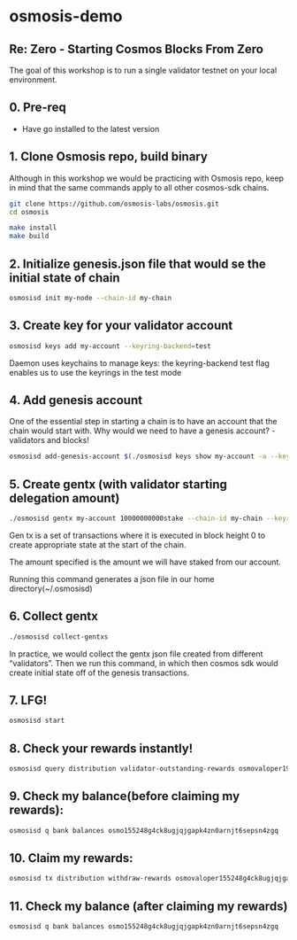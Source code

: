 # osmosis-demo

## Re: Zero - Starting Cosmos Blocks From Zero

The goal of this workshop is to run a single validator testnet on your local environment.

## 0. Pre-req
- Have go installed to the latest version

## 1. Clone Osmosis repo, build binary
Although in this workshop we would be practicing with Osmosis repo, keep in mind that the same commands apply to all other cosmos-sdk chains.

```sh
git clone https://github.com/osmosis-labs/osmosis.git
cd osmosis

make install
make build
```

## 2. Initialize genesis.json file that would se the initial state of chain
```sh
osmosisd init my-node --chain-id my-chain
```

## 3. Create key for your validator account
```sh
osmosisd keys add my-account --keyring-backend=test
```
Daemon uses keychains to manage keys: the keyring-backend test flag enables us to use the keyrings in the test mode

## 4. Add genesis account
One of the essential step in starting a chain is to have an account that the chain would start with. Why would we need to have a genesis account? - validators and blocks!

```sh 
osmosisd add-genesis-account $(./osmosisd keys show my-account -a --keyring-backend=test) 1000000000000uatom,100000000000uosmo,100000000000uion,100000000000valtoken,100000000000stake,10000foo,10000bar --keyring-backend=test
```

## 5. Create gentx (with validator starting delegation amount)
```sh
./osmosisd gentx my-account 10000000000stake --chain-id my-chain --keyring-backend=test
```
Gen tx is a set of transactions where it is executed in block height 0 to create appropriate state at the start of the chain.

The amount specified is the amount we will have staked from our account.

Running this command generates a json file in our home directory(~/.osmosisd)

## 6. Collect gentx
```sh
./osmosisd collect-gentxs
```
In practice, we would collect the gentx json file created from different “validators”. Then we run this command, in which then cosmos sdk would create initial state off of the genesis transactions.

## 7. LFG!
```sh
osmosisd start
```

## 8. Check your rewards instantly!

```sh
osmosisd query distribution validator-outstanding-rewards osmovaloper19f438whxuvxfkepsa7sk388p38qt9su2mx3y5h
```

## 9. Check my balance(before claiming my rewards):
```sh
osmosisd q bank balances osmo155248g4ck8ugjqjgapk4zn0arnjt6sepsn4zgq
```

## 10. Claim my rewards:
```sh
osmosisd tx distribution withdraw-rewards osmovaloper155248g4ck8ugjqjgapk4zn0arnjt6sep2yapl8 --from osmo155248g4ck8ugjqjgapk4zn0arnjt6sepsn4zgq --chain-id my-chain --fees 875stake
```

## 11. Check my balance (after claiming my rewards)
```sh
osmosisd q bank balances osmo155248g4ck8ugjqjgapk4zn0arnjt6sepsn4zgq
```
